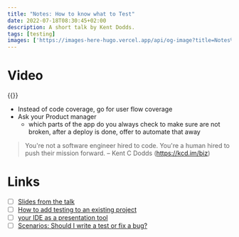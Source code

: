 ```yaml
---
title: "Notes: How to know what to Test"
date: 2022-07-18T08:30:45+02:00
description: A short talk by Kent Dodds. 
tags: [testing]
images: ['https://images-here-hugo.vercel.app/api/og-image?title=Notes%3A%20How%20to%20know%20what%20to%20Test']
---
```


# Video
{{<youtube ahrvE062Kv4>}}

- Instead of code coverage, go for user flow coverage
- Ask your Product manager 
  - which parts of the app do you always check to make sure are not broken, after a deploy is done, offer to automate that away

> You're not a software engineer hired to code. You're a
> human hired to push their mission forward. – Kent C Dodds
> (https://kcd.im/biz)


# Links
- [ ] [Slides from the talk](https://github.com/kentcdodds/practically-testing-slides)
- [ ] [How to add testing to an existing project](https://kentcdodds.com/blog/how-to-add-testing-to-an-existing-project)
- [ ] [your IDE as a presentation tool](https://staltz.com/your-ide-as-a-presentation-tool.html)
- [ ] [Scenarios: Should I write a test or fix a bug?](https://kentcdodds.com/blog/should-i-write-a-test-or-fix-a-bug)